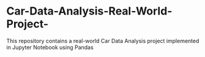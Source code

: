 # Car-Data-Analysis-Real-World-Project-
This repository contains a real-world Car Data Analysis project implemented in Jupyter Notebook using Pandas
